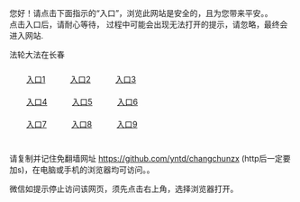 您好！请点击下面指示的“入口”，浏览此网站是安全的，且为您带来平安。。 <br/>
点击入口后，请耐心等待， 过程中可能会出现无法打开的提示，请忽略，最终会进入网站. </br>

法轮大法在长春<br/>
<div style="padding:10px"><a style="margin:20px" target="_blank" href="https://d2kg296m6rdhxk.cloudfront.net/2Qpsp?fcvokrd" id="ccLink1" rel="nofollow">入口1</a> <a target="_blank" style="margin:20px" href="https://d2yyoswm1csk7n.cloudfront.net/2Qpsp?wohzqlmw" id="ccLink2" rel="nofollow">入口2</a> <a style="margin:20px" target="_blank" href="https://d32vxt9ibtd575.cloudfront.net/2Qpsp?nnhbwei" id="ccLink3" rel="nofollow">入口3</a></div>

<div style="padding:10px" ><a style="margin:20px" target="_blank" href="https://d2kg296m6rdhxk.cloudfront.net/2Qpsp?fcvokrd" id="ccLink4" rel="nofollow">入口4</a> <a style="margin:20px" href="https://d2yyoswm1csk7n.cloudfront.net/2Qpsp?wohzqlmw" target="_blank" id="ccLink5" rel="nofollow">入口5</a> <a style="margin:20px" href="https://d32vxt9ibtd575.cloudfront.net/2Qpsp?nnhbwei" target="_blank" id="ccLink6" rel="nofollow">入口6</a></div>

<div style="padding:10px"><a style="margin:20px" target="_blank" href="https://d2kg296m6rdhxk.cloudfront.net/2Qpsp?fcvokrd" id="ccLink7" rel="nofollow">入口7</a> <a style="margin:20px" href="https://d2yyoswm1csk7n.cloudfront.net/2Qpsp?wohzqlmw" target="_blank" id="ccLink8" rel="nofollow">入口8</a> <a style="margin:20px" target="_blank" href="https://d32vxt9ibtd575.cloudfront.net/2Qpsp?nnhbwei" id="ccLink9" rel="nofollow">入口9</a></div>

<br/>



请复制并记住免翻墙网址 https://github.com/yntd/changchunzx (http后一定要加s)，在电脑或手机的浏览器均可访问。。<br/>

微信如提示停止访问该网页，须先点击右上角，选择浏览器打开。
